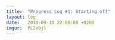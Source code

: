 ```yaml
---
title:  "Progress Log #1: Starting off"
layout: log
date:   2018-09-10 22:00:00 +0200
imgur:	PL2ebjl
---
```

